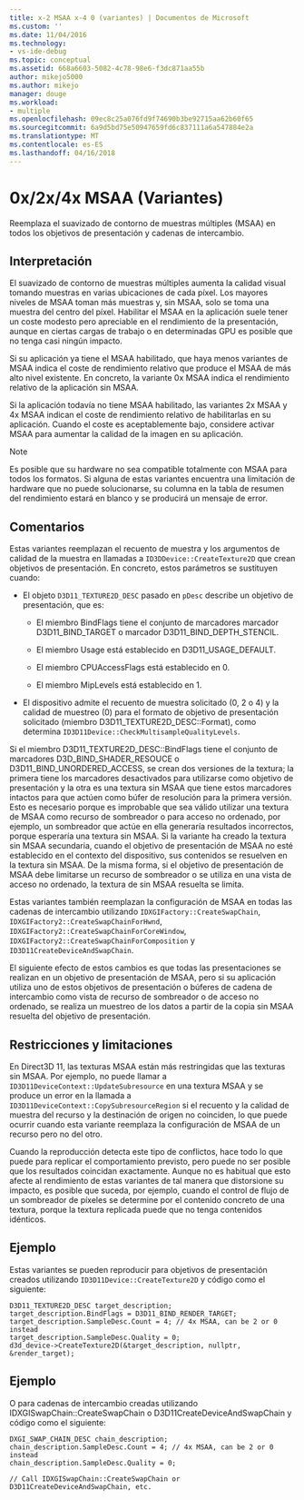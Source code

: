 ```yaml
---
title: x-2 MSAA x-4 0 (variantes) | Documentos de Microsoft
ms.custom: ''
ms.date: 11/04/2016
ms.technology:
- vs-ide-debug
ms.topic: conceptual
ms.assetid: 668a6603-5082-4c78-98e6-f3dc871aa55b
author: mikejo5000
ms.author: mikejo
manager: douge
ms.workload:
- multiple
ms.openlocfilehash: 09ec8c25a076fd9f74690b3be92715aa62b60f65
ms.sourcegitcommit: 6a9d5bd75e50947659fd6c837111a6a547884e2a
ms.translationtype: MT
ms.contentlocale: es-ES
ms.lasthandoff: 04/16/2018
---
```

# <a name="0x2x4x-msaa-variants"></a>0x/2x/4x MSAA (Variantes)
Reemplaza el suavizado de contorno de muestras múltiples (MSAA) en todos los objetivos de presentación y cadenas de intercambio.  
  
## <a name="interpretation"></a>Interpretación  
 El suavizado de contorno de muestras múltiples aumenta la calidad visual tomando muestras en varias ubicaciones de cada píxel. Los mayores niveles de MSAA toman más muestras y, sin MSAA, solo se toma una muestra del centro del píxel. Habilitar el MSAA en la aplicación suele tener un coste modesto pero apreciable en el rendimiento de la presentación, aunque en ciertas cargas de trabajo o en determinadas GPU es posible que no tenga casi ningún impacto.  
  
 Si su aplicación ya tiene el MSAA habilitado, que haya menos variantes de MSAA indica el coste de rendimiento relativo que produce el MSAA de más alto nivel existente. En concreto, la variante 0x MSAA indica el rendimiento relativo de la aplicación sin MSAA.  
  
 Si la aplicación todavía no tiene MSAA habilitado, las variantes 2x MSAA y 4x MSAA indican el coste de rendimiento relativo de habilitarlas en su aplicación. Cuando el coste es aceptablemente bajo, considere activar MSAA para aumentar la calidad de la imagen en su aplicación.  
  
> [!NOTE]
>  Es posible que su hardware no sea compatible totalmente con MSAA para todos los formatos. Si alguna de estas variantes encuentra una limitación de hardware que no puede solucionarse, su columna en la tabla de resumen del rendimiento estará en blanco y se producirá un mensaje de error.  
  
## <a name="remarks"></a>Comentarios  
 Estas variantes reemplazan el recuento de muestra y los argumentos de calidad de la muestra en llamadas a `ID3DDevice::CreateTexture2D` que crean objetivos de presentación. En concreto, estos parámetros se sustituyen cuando:  
  
-   El objeto `D3D11_TEXTURE2D_DESC` pasado en `pDesc` describe un objetivo de presentación, que es:  
  
    -   El miembro BindFlags tiene el conjunto de marcadores marcador D3D11_BIND_TARGET o marcador D3D11_BIND_DEPTH_STENCIL.  
  
    -   El miembro Usage está establecido en D3D11_USAGE_DEFAULT.  
  
    -   El miembro CPUAccessFlags está establecido en 0.  
  
    -   El miembro MipLevels está establecido en 1.  
  
-   El dispositivo admite el recuento de muestra solicitado (0, 2 o 4) y la calidad de muestreo (0) para el formato de objetivo de presentación solicitado (miembro D3D11_TEXTURE2D_DESC::Format), como determina `ID3D11Device::CheckMultisampleQualityLevels`.  
  
 Si el miembro D3D11_TEXTURE2D_DESC::BindFlags tiene el conjunto de marcadores D3D_BIND_SHADER_RESOUCE o D3D11_BIND_UNORDERED_ACCESS, se crean dos versiones de la textura; la primera tiene los marcadores desactivados para utilizarse como objetivo de presentación y la otra es una textura sin MSAA que tiene estos marcadores intactos para que actúen como búfer de resolución para la primera versión. Esto es necesario porque es improbable que sea válido utilizar una textura de MSAA como recurso de sombreador o para acceso no ordenado, por ejemplo, un sombreador que actúe en ella generaría resultados incorrectos, porque esperaría una textura sin MSAA. Si la variante ha creado la textura sin MSAA secundaria, cuando el objetivo de presentación de MSAA no esté establecido en el contexto del dispositivo, sus contenidos se resuelven en la textura sin MSAA. De la misma forma, si el objetivo de presentación de MSAA debe limitarse un recurso de sombreador o se utiliza en una vista de acceso no ordenado, la textura de sin MSAA resuelta se limita.  
  
 Estas variantes también reemplazan la configuración de MSAA en todas las cadenas de intercambio utilizando `IDXGIFactory::CreateSwapChain`, `IDXGIFactory2::CreateSwapChainForHwnd`, `IDXGIFactory2::CreateSwapChainForCoreWindow`, `IDXGIFactory2::CreateSwapChainForComposition` y `ID3D11CreateDeviceAndSwapChain`.  
  
 El siguiente efecto de estos cambios es que todas las presentaciones se realizan en un objetivo de presentación de MSAA, pero si su aplicación utiliza uno de estos objetivos de presentación o búferes de cadena de intercambio como vista de recurso de sombreador o de acceso no ordenado, se realiza un muestreo de los datos a partir de la copia sin MSAA resuelta del objetivo de presentación.  
  
## <a name="restrictions-and-limitations"></a>Restricciones y limitaciones  
 En Direct3D 11, las texturas MSAA están más restringidas que las texturas sin MSAA. Por ejemplo, no puede llamar a `ID3D11DeviceContext::UpdateSubresource` en una textura MSAA y se produce un error en la llamada a `ID3D11DeviceContext::CopySubresourceRegion` si el recuento y la calidad de muestra del recurso y la destinación de origen no coinciden, lo que puede ocurrir cuando esta variante reemplaza la configuración de MSAA de un recurso pero no del otro.  
  
 Cuando la reproducción detecta este tipo de conflictos, hace todo lo que puede para replicar el comportamiento previsto, pero puede no ser posible que los resultados coincidan exactamente. Aunque no es habitual que esto afecte al rendimiento de estas variantes de tal manera que distorsione su impacto, es posible que suceda, por ejemplo, cuando el control de flujo de un sombreador de píxeles se determine por el contenido concreto de una textura, porque la textura replicada puede que no tenga contenidos idénticos.  
  
## <a name="example"></a>Ejemplo  
 Estas variantes se pueden reproducir para objetivos de presentación creados utilizando `ID3D11Device::CreateTexture2D` y código como el siguiente:  
  
```  
D3D11_TEXTURE2D_DESC target_description;  
target_description.BindFlags = D3D11_BIND_RENDER_TARGET;  
target_description.SampleDesc.Count = 4; // 4x MSAA, can be 2 or 0 instead  
target_description.SampleDesc.Quality = 0;  
d3d_device->CreateTexture2D(&target_description, nullptr, &render_target);  
```  
  
## <a name="example"></a>Ejemplo  
 O para cadenas de intercambio creadas utilizando IDXGISwapChain::CreateSwapChain o D3D11CreateDeviceAndSwapChain y código como el siguiente:  
  
```  
DXGI_SWAP_CHAIN_DESC chain_description;  
chain_description.SampleDesc.Count = 4; // 4x MSAA, can be 2 or 0 instead  
chain_description.SampleDesc.Quality = 0;  
  
// Call IDXGISwapChain::CreateSwapChain or D3D11CreateDeviceAndSwapChain, etc.  
```